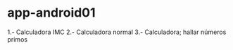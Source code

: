 # app-android01

1.- Calculadora IMC 
2.- Calculadora normal
3.- Calculadora; hallar números primos
